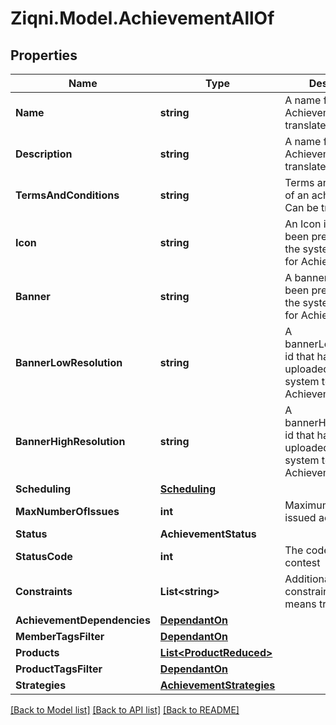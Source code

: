 
# Ziqni.Model.AchievementAllOf

## Properties

Name | Type | Description | Notes
------------ | ------------- | ------------- | -------------
**Name** | **string** | A name for the Achievement. Can be translated | 
**Description** | **string** | A name for the Achievement. Can be translated | [optional] 
**TermsAndConditions** | **string** | Terms and conditions of an achievement. Can be translated | [optional] 
**Icon** | **string** | An Icon id that has been pre uploaded to the system to display for Achievement | 
**Banner** | **string** | A banner id that has been pre uploaded to the system to display for Achievement | [optional] 
**BannerLowResolution** | **string** | A bannerLowResolution id that has been pre uploaded to the system to display for Achievement | [optional] 
**BannerHighResolution** | **string** | A bannerHighResolution id that has been pre uploaded to the system to display for Achievement | [optional] 
**Scheduling** | [**Scheduling**](Scheduling.md) |  | [optional] 
**MaxNumberOfIssues** | **int** | Maximum number of issued achievements | [optional] 
**Status** | **AchievementStatus** |  | [optional] 
**StatusCode** | **int** | The code of the contest | [optional] [readonly] 
**Constraints** | **List&lt;string&gt;** | Additional constraints, if set means true | 
**AchievementDependencies** | [**DependantOn**](DependantOn.md) |  | [optional] 
**MemberTagsFilter** | [**DependantOn**](DependantOn.md) |  | [optional] 
**Products** | [**List&lt;ProductReduced&gt;**](ProductReduced.md) |  | [optional] 
**ProductTagsFilter** | [**DependantOn**](DependantOn.md) |  | [optional] 
**Strategies** | [**AchievementStrategies**](AchievementStrategies.md) |  | [optional] 

[[Back to Model list]](../README.md#documentation-for-models)
[[Back to API list]](../README.md#documentation-for-api-endpoints)
[[Back to README]](../README.md)

